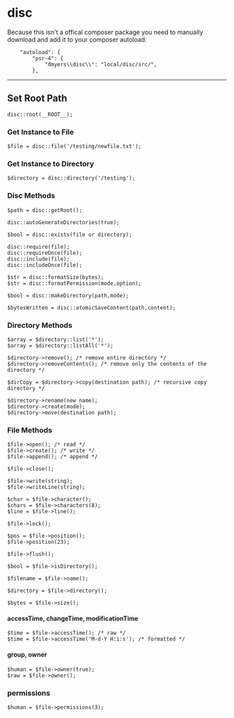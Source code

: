 # disc

Because this isn't a offical composer package you need to manually download and add it to your composer autoload.

```
    "autoload": {
        "psr-4": {
            "dmyers\\disc\\": "local/disc/src/",
        },
```

---

## Set Root Path

    disc::root(__ROOT__);

### Get Instance to File

    $file = disc::file('/testing/newfile.txt');

### Get Instance to Directory

    $directory = disc::directory('/testing');

### Disc Methods

```
$path = disc::getRoot();

disc::autoGenerateDirectories(true);

$bool = disc::exists(file or directory);

disc::require(file);
disc::requireOnce(file);
disc::include(file);
disc::includeOnce(file);

$str = disc::formatSize(bytes);
$str = disc::formatPermission(mode,option);

$bool = disc::makeDirectory(path,mode);

$bytesWritten = disc::atomicSaveContent(path,content);
```

### Directory Methods

```
$array = $directory::list('*');
$array = $directory::listAll('*');

$directory->remove(); /* remove entire directory */
$directory->removeContents(); /* remove only the contents of the directory */

$dirCopy = $directory->copy(destination path); /* recursive copy directory */

$directory->rename(new name);
$directory->create(mode);
$directory->move(destination path);
```

### File Methods

```
$file->open(); /* read */
$file->create(); /* write */
$file->append(); /* append */

$file->close();

$file->write(string);
$file->writeLine(string);

$char = $file->character();
$chars = $file->characters(8);
$line = $file->line();

$file->lock();

$pos = $file->position();
$file->position(23);

$file->flush();

$bool = $file->isDirectory();

$filename = $file->name();

$directory = $file->directory();

$bytes = $file->size();
```

#### accessTime, changeTime, modificationTime

```
$time = $file->accessTime(); /* raw */
$time = $file->accessTime('M-d-Y H:i:s'); /* formatted */
```

#### group, owner

```
$human = $file->owner(true);
$raw = $file->owner();
```

### permissions

```
$human = $file->permissions(3);
```